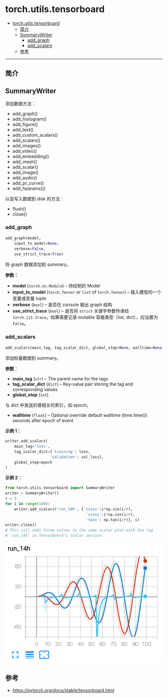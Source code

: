 # torch.utils.tensorboard

- [torch.utils.tensorboard](#torchutilstensorboard)
  - [简介](#简介)
  - [SummaryWriter](#summarywriter)
    - [add\_graph](#add_graph)
    - [add\_scalars](#add_scalars)
  - [参考](#参考)

***

## 简介

## SummaryWriter

添加数据方法：

- add_graph()
- add_histogram()
- add_figure()
- add_text()
- add_custom_scalars()
- add_scalars()
- add_images()
- add_video()
- add_embedding()
- add_mesh()
- add_scalar()
- add_image()
- add_audio()
- add_pr_curve()
- add_hparams())

以及写入数据到 disk 的方法：

- flush()
- close()

### add_graph

```python
add_graph(model, 
    input_to_model=None, 
    verbose=False, 
    use_strict_trace=True)
```

将 graph 数据添加到 summary。

**参数：**

- **model** (`torch.nn.Module`) – 待绘制的 Model
- **input_to_model** (`torch.Tensor` or `list` of `torch.Tensor`) – 输入模型的一个变量或变量 tuple
- **verbose** (`bool`) – 是否在 console 输出 graph 结构
- **use_strict_trace** (`bool`) – 是否将 `strict`  关键字参数传递给 `torch.jit.trace`。如果需要记录 mutable 容器类型（list, dict），应设置为 `False`。

### add_scalars

```python
add_scalars(main_tag, tag_scalar_dict, global_step=None, walltime=None)
```

添加标量数据到 summary。

**参数**：

- **main_tag** (`str`) – The parent name for the tags
- **tag_scalar_dict** (`dict`) – Key-value pair storing the tag and corresponding values
- **global_step** (`int`)

与 dict 中发送的值相关的索引，如 epoch。

- **walltime** (`float`) – Optional override default walltime (time.time()) seconds after epoch of event

**示例 1：**

```python
writer.add_scalars(
    main_tag='loss',
    tag_scalar_dict={'training': loss,
                    'validation': val_loss},
    global_step=epoch
)
```

**示例 2：**

```python
from torch.utils.tensorboard import SummaryWriter
writer = SummaryWriter()
r = 5
for i in range(100):
    writer.add_scalars('run_14h', {'xsinx':i*np.sin(i/r),
                                    'xcosx':i*np.cos(i/r),
                                    'tanx': np.tan(i/r)}, i)
writer.close()
# This call adds three values to the same scalar plot with the tag
# 'run_14h' in TensorBoard's scalar section.
```

![](images/2023-02-10-19-13-35.png)

## 参考

- https://pytorch.org/docs/stable/tensorboard.html
